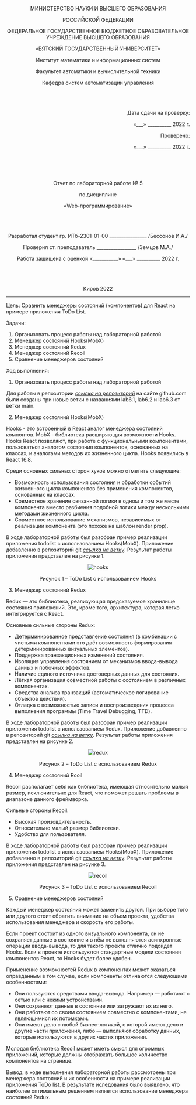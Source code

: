 <p align = center>МИНИСТЕРСТВО НАУКИ И ВЫСШЕГО ОБРАЗОВАНИЯ

<p align = center>РОССИЙСКОЙ ФЕДЕРАЦИИ

<p align = center>ФЕДЕРАЛЬНОЕ ГОСУДАРСТВЕННОЕ БЮДЖЕТНОЕ ОБРАЗОВАТЕЛЬНОЕ УЧРЕЖДЕНИЕ ВЫСШЕГО ОБРАЗОВАНИЯ

<p align = center>«ВЯТСКИЙ ГОСУДАРСТВЕННЫЙ УНИВЕРСИТЕТ»

<p align = center>Институт математики и информационных систем

<p align = center>Факультет автоматики и вычислительной техники

<p align = center>Кафедра систем автоматизации управления
<br>
<br>
<br>
<br>

<p align = right>Дата сдачи на проверку:

<p align = right>«___» __________ 2022 г.

<p align = right>Проверено:

<p align = right>«___» __________ 2022 г.
<br>
<br>
<br>
<br>
<br>


<p align = center>Отчет по лабораторной работе № 5

<p align = center>по дисциплине

<p align = center>«Web-программирование»

<br>
<br>
<br>
<br>


<p align = center>Разработал студент гр. ИТб-2301-01-00 ________________ /Бессонов И.А./

<p align = center>Проверил ст. преподаватель _________________ /Земцов М.А./

<p align = center>Работа защищена с оценкой «___________» «___» __________ 2022 г.

<br>
<br>
<br>
<br>

<p align = center>Киров 2022

<hr>
Цель: Сравнить менеджеры состояний (компонентов) для React на примере приложения ToDo List.

Задачи:

1. Организовать процесс работы над лабораторной работой
1. Менеджер состояний Hooks(MobX)
1. Менеджер состояний Redux
1. Менеджер состояний Recoil
1. Сравнение менеджеров состояний


Ход выполнения:

1. Организовать процесс работы над лабораторной работой

Для работы в репозитории *[ссылка на репозиторий](https://github.com/Virus567/Web)* на сайте github.com были созданы три новые ветки с названиями lab6.1, lab6.2 и lab6.3 от ветки main.

2. Менеджер состояний Hooks(MobX)

Hooks - это встроенный в React аналог менеджера состояний компонтов. MobX - библиотека расширяющая возможности Hooks. Hooks React позволяют, при работе с функциональными компонентами, пользоваться аналогом состояния компонентов, основанных на классах, и аналогами методов их жизненного цикла. Hooks появились в React 16.8.

Среди основных сильных сторон хуков можно отметить следующие:

- Возможность использования состояния и обработки событий жизненного цикла компонентов без применения компонентов, основанных на классах.
- Совместное хранение связанной логики в одном и том же месте компонента вместо разбиения подобной логики между несколькими методами жизненного цикла.
- Совместное использование механизмов, независимых от реализации компонента (это похоже на шаблон render prop).

В ходе лабораторной работы был разобран пример реализации приложения todolist с использованием Hooks(MobX). Приложение добавленно в репозиторий git *[ссылка на ветку](https://github.com/Virus567/Web/tree/lab6.3)*.
Результат работы приложения представлен на рисунке 1.


<p align=center><img src="./img/hooksList.jpg" alt="hooks"></p>
<p align = center>Рисунок 1 – ToDo List с использованием Hooks


3. Менеджер состояний Redux

Redux — это библиотека, реализующая предсказуемое хранилище состояния приложений. Это, кроме того, архитектура, которая легко интегрируется с React.

Основные сильные стороны Redux:

- Детерминированное представление состояния (в комбинации с чистыми компонентами это даёт возможность формирования детерминированных визуальных элементов).
- Поддержка транзакционных изменений состояния.
- Изоляция управления состоянием от механизмов ввода-вывода данных и побочных эффектов.
- Наличие единого источника достоверных данных для состояния.
- Лёгкая организация совместной работы с состоянием в различных компонентах.
- Средства анализа транзакций (автоматическое логирование объектов действий).
- Отладка с возможностью записи и воспроизведения процесса выполнения программы (Time Travel Debugging, TTD).


В ходе лабораторной работы был разобран пример реализации приложения todolist с использованием Redux. Приложение добавленно в репозиторий git *[ссылка на ветку](https://github.com/Virus567/Web/tree/lab6.1)*.
Результат работы приложения представлен на рисунке 2.


<p align=center><img src="./img/reduxList.jpg" alt="redux"></p>

<p align = center>Рисунок 2 – ToDo List с использованием Redux


4. Менеджер состояний Rcoil

Recoil располагает себя как библиотека, имеющая относительно малый размер, исключительно для React, что поможет решать проблемы в диапазоне данного фреймворка.

Сильные стороны Recoil:

- Высокая произовдительность.
- Относительно малый размер библиотеки.
- Удобство для пользователя.

В ходе лабораторной работы был разобран пример реализации приложения todolist с использованием Hooks(MobX). Приложение добавленно в репозиторий git *[ссылка на ветку](https://github.com/Virus567/Web/tree/lab6.2)*.
Результат работы приложения представлен на рисунке 3.

<p align=center><img src="./img/recoilList.jpg" alt="recoil"></p>

<p align = center>Рисунок 3 – ToDo List с использованием Recoil

5. Сравнение менеджеров состояний

Каждый менеджер состояния может заменить другой. При выборе того или другого стоит обратить внимание на объем проекта, удобства использования менеджера и скорость его работы.

Если проект состоит из одного визуального компонента, он не сохраняет данные в состояние и в нём не выполняются асинхронные операции ввода-вывода, то для такого проекта отлично подойдет Hooks. Если в проекте используются стандартные модели состояния компонентов React, то Hooks будет более удобен.

Применение возможностей Redux в компонентах может оказаться оправданным в том случае, если компоненты отличаются следующими особенностями:

- Они пользуются средствами ввода-вывода. Например — работают с сетью или с некими устройствами.
- Они сохраняют данные в состояние или загружают их из него.
- Они работают со своим состоянием совместно с компонентами, не являющимися их потомками.
- Они имеют дело с любой бизнес-логикой, с которой имеют дело и другие части приложения, либо — выполняют обработку данных, которые используются в других частях приложения.

Молодая библиотека Recoil может иметь смысл для огромных приложений, которые должны отображать большое количество компонентов на странице.


Вывод: в ходе выполнения лабораторной работы рассмотрены три менеджера состояний и их особенности на примере реализации приложения ToDo list. В результате иследования было выявлено, что наиболее оптимальным решением является использование менеджера состояний Redux.

